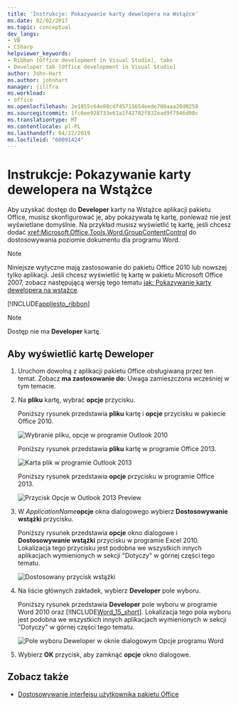```yaml
---
title: 'Instrukcje: Pokazywanie karty dewelopera na Wstążce'
ms.date: 02/02/2017
ms.topic: conceptual
dev_langs:
- VB
- CSharp
helpviewer_keywords:
- Ribbon [Office development in Visual Studio], tabs
- Developer tab [Office development in Visual Studio]
author: John-Hart
ms.author: johnhart
manager: jillfra
ms.workload:
- office
ms.openlocfilehash: 2e1855c64e88cdf45715654eede780aaa20d0258
ms.sourcegitcommit: 1fc6ee928733e61a1f42782f832ead9f7946d00c
ms.translationtype: MT
ms.contentlocale: pl-PL
ms.lasthandoff: 04/22/2019
ms.locfileid: "60091424"
---
```

# <a name="how-to-show-the-developer-tab-on-the-ribbon"></a>Instrukcje: Pokazywanie karty dewelopera na Wstążce
  Aby uzyskać dostęp do **Developer** karty na Wstążce aplikacji pakietu Office, musisz skonfigurować je, aby pokazywała tę kartę, ponieważ nie jest wyświetlane domyślnie. Na przykład musisz wyświetlić tę kartę, jeśli chcesz dodać <xref:Microsoft.Office.Tools.Word.GroupContentControl> do dostosowywania poziomie dokumentu dla programu Word.

> [!NOTE]
>  Niniejsze wytyczne mają zastosowanie do pakietu Office 2010 lub nowszej tylko aplikacji. Jeśli chcesz wyświetlić tę kartę w pakietu Microsoft Office 2007, zobacz następującą wersję tego tematu [jak: Pokazywanie karty dewelopera na wstążce](https://web.archive.org/web/20140303033431/msdn.microsoft.com/library/bb608625(v=vs.90).aspx
).

 [!INCLUDE[appliesto_ribbon](../vsto/includes/appliesto-ribbon-md.md)]

> [!NOTE]
>  Dostęp nie ma **Developer** kartę.

## <a name="to-show-the-developer-tab"></a>Aby wyświetlić kartę Deweloper

1. Uruchom dowolną z aplikacji pakietu Office obsługiwaną przez ten temat. Zobacz **ma zastosowanie do:** Uwaga zamieszczona wcześniej w tym temacie.

2. Na **pliku** kartę, wybrać **opcje** przycisku.

     Poniższy rysunek przedstawia **pliku** kartę i **opcje** przycisku w pakiecie Office 2010.

     ![Wybranie pliku, opcje w programie Outlook 2010](../vsto/media/vsto-office-file-tab.png "wybranie pliku, opcje w programie Outlook 2010")

     Poniższy rysunek przedstawia **pliku** kartę w programie Office 2013.

     ![Karta plik w programie Outlook 2013](../vsto/media/vsto-office2013-filetab.png "karta plik w programie Outlook 2013")

     Poniższy rysunek przedstawia **opcje** przycisku w programie Office 2013.

     ![Przycisk Opcje w Outlook 2013 Preview](../vsto/media/vsto-office2013-optionsbutton.png "przycisk Opcje w Outlook 2013 Preview")

3. W _ApplicationName_**opcje** okna dialogowego wybierz **Dostosowywanie wstążki** przycisku.

     Poniższy rysunek przedstawia **opcje** okno dialogowe i **Dostosowywanie wstążki** przycisku w programie Excel 2010. Lokalizacja tego przycisku jest podobna we wszystkich innych aplikacjach wymienionych w sekcji "Dotyczy" w górnej części tego tematu.

     ![Dostosowany przycisk wstążki](../vsto/media/vsto-office2010-customizeribbonbutton.png "dostosowany przycisk wstążki")

4. Na liście głównych zakładek, wybierz **Developer** pole wyboru.

     Poniższy rysunek przedstawia **Developer** pole wyboru w programie Word 2010 oraz [!INCLUDE[Word_15_short](../vsto/includes/word-15-short-md.md)]. Lokalizacja tego pola wyboru jest podobna we wszystkich innych aplikacjach wymienionych w sekcji "Dotyczy" w górnej części tego tematu.

     ![Pole wyboru Deweloper w oknie dialogowym Opcje programu Word](../vsto/media/vsto-office2010-developercheckbox.png "pole wyboru Deweloper w oknie dialogowym Opcje programu Word")

5. Wybierz **OK** przycisk, aby zamknąć **opcje** okno dialogowe.

## <a name="see-also"></a>Zobacz także
- [Dostosowywanie interfejsu użytkownika pakietu Office](../vsto/office-ui-customization.md)
